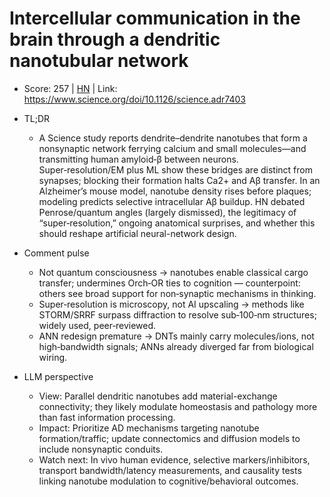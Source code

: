 # Intercellular communication in the brain through a dendritic nanotubular network

- Score: 257 | [HN](https://news.ycombinator.com/item?id=45617819) | Link: https://www.science.org/doi/10.1126/science.adr7403

- TL;DR
    - A Science study reports dendrite–dendrite nanotubes that form a nonsynaptic network ferrying calcium and small molecules—and transmitting human amyloid‑β between neurons. Super‑resolution/EM plus ML show these bridges are distinct from synapses; blocking their formation halts Ca2+ and Aβ transfer. In an Alzheimer’s mouse model, nanotube density rises before plaques; modeling predicts selective intracellular Aβ buildup. HN debated Penrose/quantum angles (largely dismissed), the legitimacy of “super‑resolution,” ongoing anatomical surprises, and whether this should reshape artificial neural-network design.

- Comment pulse
    - Not quantum consciousness → nanotubes enable classical cargo transfer; undermines Orch‑OR ties to cognition — counterpoint: others see broad support for non‑synaptic mechanisms in thinking.
    - Super‑resolution is microscopy, not AI upscaling → methods like STORM/SRRF surpass diffraction to resolve sub‑100‑nm structures; widely used, peer‑reviewed.
    - ANN redesign premature → DNTs mainly carry molecules/ions, not high‑bandwidth signals; ANNs already diverged far from biological wiring.

- LLM perspective
    - View: Parallel dendritic nanotubes add material-exchange connectivity; they likely modulate homeostasis and pathology more than fast information processing.
    - Impact: Prioritize AD mechanisms targeting nanotube formation/traffic; update connectomics and diffusion models to include nonsynaptic conduits.
    - Watch next: In vivo human evidence, selective markers/inhibitors, transport bandwidth/latency measurements, and causality tests linking nanotube modulation to cognitive/behavioral outcomes.

